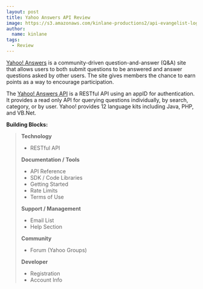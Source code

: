 ```yaml
---
layout: post
title: Yahoo Answers API Review
image: https://s3.amazonaws.com/kinlane-productions2/api-evangelist-logos/api-evangelist-butterfly-vertical.png
author:
  name: kinlane
tags:
  - Review
---
```

[Yahoo! Answers](http://answers.yahoo.com/) is a community-driven question-and-answer (Q&A) site that allows users to both submit questions to be answered and answer questions asked by other users. The site gives members the chance to earn points as a way to encourage participation.

The [Yahoo! Answers API](http://developer.yahoo.com/answers/) is a RESTful API using an appID for authentication. It provides a read only API for querying questions individually, by search, category, or by user. Yahoo! provides 12 language kits including Java, PHP, and VB.Net.

**Building Blocks:**

> **Technology**
> 
> *   RESTful API
> 
> **Documentation / Tools**
> 
> *   API Reference
> *   SDK / Code Libraries
> *   Getting Started
> *   Rate Limits
> *   Terms of Use
> 
> **Support / Management**
> 
> *   Email List
> *   Help Section
> 
> **Community**
> 
> *   Forum (Yahoo Groups)
> 
> **Developer**
> 
> *   Registration
> *   Account Info